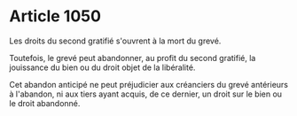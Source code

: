 # Article 1050

Les droits du second gratifié s'ouvrent à la mort du grevé.

Toutefois, le grevé peut abandonner, au profit du second gratifié, la jouissance du bien ou du droit objet de la libéralité.

Cet abandon anticipé ne peut préjudicier aux créanciers du grevé antérieurs à l'abandon, ni aux tiers ayant acquis, de ce dernier, un droit sur le bien ou le droit abandonné.
